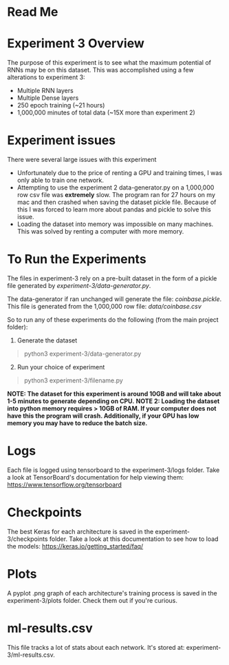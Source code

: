 # Read Me

# Experiment 3 Overview
The purpose of this experiment is to see what the maximum potential of RNNs may be on this dataset. This was accomplished using a few alterations to experiment 3:
- Multiple RNN layers
- Multiple Dense layers
- 250 epoch training (~21 hours)
- 1,000,000 minutes of total data (~15X more than experiment 2)

# Experiment issues
There were several large issues with this experiment
- Unfortunately due to the price of renting a GPU and training times, I was only able to train one network.
- Attempting to use the experiment 2 data-generator.py on a 1,000,000 row csv file was **extremely** slow. The program ran for 27 hours on my mac and then crashed when saving the dataset pickle file. Because of this I was forced to learn more about pandas and pickle to solve this issue.
- Loading the dataset into memory was impossible on many machines. This was solved by renting a computer with more memory.

# To Run the Experiments
The files in experiment-3 rely on a pre-built dataset in the form of a pickle file generated by *experiment-3/data-generator.py*.

The data-generator if ran unchanged will generate the file: *coinbase.pickle*. This file is generated from the 1,000,000 row file: *data/coinbase.csv*

So to run any of these experiments do the following (from the main project folder):
1. Generate the dataset 
> python3 experiment-3/data-generator.py
2. Run your choice of experiment
> python3 experiment-3/filename.py

**NOTE: The dataset for this experiment is around 10GB and will take about 1-5 minutes to generate depending on CPU.**
**NOTE 2: Loading the dataset into python memory requires > 10GB of RAM. If your computer does not have this the program will crash. Additionally, if your GPU has low memory you may have to reduce the batch size.**

# Logs
Each file is logged using tensorboard to the experiment-3/logs folder. 
Take a look at TensorBoard's documentation for help viewing them: https://www.tensorflow.org/tensorboard

# Checkpoints
The best Keras for each architecture is saved in the experiment-3/checkpoints folder.
Take a look at this documentation to see how to load the models: https://keras.io/getting_started/faq/

# Plots
A pyplot .png graph of each architecture's training process is saved in the experiment-3/plots folder. Check them out if you're curious.

# ml-results.csv
This file tracks a lot of stats about each network. It's stored at: experiment-3/ml-results.csv.